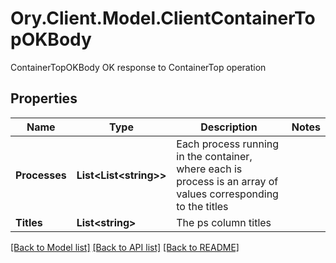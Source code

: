# Ory.Client.Model.ClientContainerTopOKBody
ContainerTopOKBody OK response to ContainerTop operation

## Properties

Name | Type | Description | Notes
------------ | ------------- | ------------- | -------------
**Processes** | **List&lt;List&lt;string&gt;&gt;** | Each process running in the container, where each is process is an array of values corresponding to the titles | 
**Titles** | **List&lt;string&gt;** | The ps column titles | 

[[Back to Model list]](../README.md#documentation-for-models) [[Back to API list]](../README.md#documentation-for-api-endpoints) [[Back to README]](../README.md)

